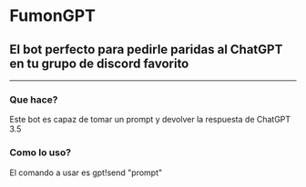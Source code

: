 # FumonGPT
## El bot perfecto para pedirle paridas al ChatGPT en tu grupo de discord favorito
---
### Que hace?
Este bot es capaz de tomar un prompt y devolver la respuesta de ChatGPT 3.5

### Como lo uso?
El comando a usar es gpt!send "prompt" 
